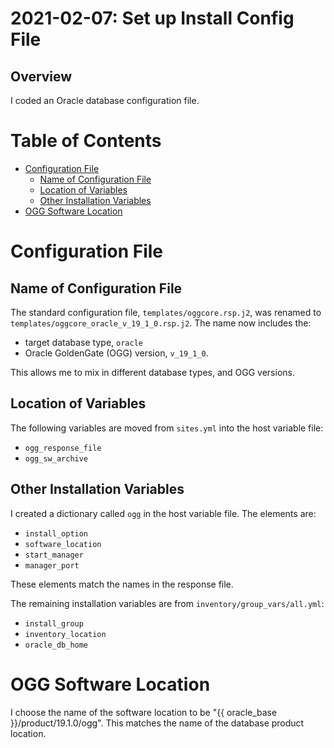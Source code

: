 # 2021-02-07: Set up Install Config File

## Overview

I coded an Oracle database configuration file.

# Table of Contents

* [Configuration File](#configuration-file)
  * [Name of Configuration File](#name-of-configuration-file)
  * [Location of Variables](#location-of-variables)
  * [Other Installation Variables](#other-installation-variables)
* [OGG Software Location](#ogg-software-location)

# Configuration File

## Name of Configuration File

The standard configuration file, `templates/oggcore.rsp.j2`, was renamed to
`templates/oggcore_oracle_v_19_1_0.rsp.j2`. The name now includes the:

- target database type, `oracle`
- Oracle GoldenGate (OGG) version, `v_19_1_0`.

This allows me to mix in different database types, and OGG versions.

## Location of Variables

The following variables are moved from `sites.yml` into the host variable file:

- `ogg_response_file`
- `ogg_sw_archive`

## Other Installation Variables

I created a dictionary called `ogg` in the host variable file. The elements
are:

- `install_option`
- `software_location`
- `start_manager`
- `manager_port`

These elements match the names in the response file.

The remaining installation variables are from `inventory/group_vars/all.yml`:

- `install_group`
- `inventory_location`
- `oracle_db_home`


# OGG Software Location

I choose the name of the software location to be
"{{ oracle_base }}/product/19.1.0/ogg". This matches the name of the database
product location.

